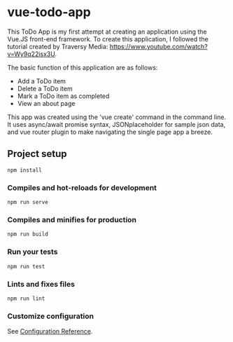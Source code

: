 # vue-todo-app

This ToDo App is my first attempt at creating an application using the Vue.JS front-end framework. To create this application, I followed the tutorial created by Traversy Media: https://www.youtube.com/watch?v=Wy9q22isx3U.

The basic function of this application are as follows:

- Add a ToDo item
- Delete a ToDo item
- Mark a ToDo item as completed
- View an about page

This app was created using the 'vue create' command in the command line. It uses async/await promise syntax, JSONplaceholder for sample json data, and vue router plugin to make navigating the single page app a breeze.

## Project setup

```
npm install
```

### Compiles and hot-reloads for development

```
npm run serve
```

### Compiles and minifies for production

```
npm run build
```

### Run your tests

```
npm run test
```

### Lints and fixes files

```
npm run lint
```

### Customize configuration

See [Configuration Reference](https://cli.vuejs.org/config/).
